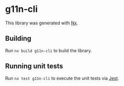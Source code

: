 # g11n-cli

This library was generated with [Nx](https://nx.dev).

## Building

Run `nx build g11n-cli` to build the library.

## Running unit tests

Run `nx test g11n-cli` to execute the unit tests via [Jest](https://jestjs.io).
